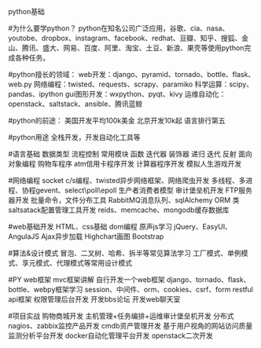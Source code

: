 python基础

#为什么要学python？
python在知名公司广泛应用，谷歌、cia、nasa、youtobe、dropbox、instagram、facebook、redhat、豆瓣、知乎、搜狐、金山、腾讯、盛大、网易、百度、阿里、淘宝、土豆、新浪、果壳等使用python完成各种任务。

#python擅长的领域：
web开发：django、pyramid、tornado、bottle、flask、web.py
网络编程：twisted、requests、scrapy、paramiko
科学运算：scipy、pandas、ipython
gui图形开发：wxpython、pyqt、kivy
运维自动化：openstack、saltstack、ansible、腾讯蓝鲸

#python的前途：
美国开发平均100k美金
北京开发10k起
语言排行第五

#python用途
全栈开发，开发自动化工具等

#语言基础
数据类型
流程控制
常用模块
函数
迭代器
装饰器
递归
迭代
反射
面向对象编程
购物车程序
atm信用卡程序开发
计算器程序开发
模拟人生游戏开发

#网络编程
socket c/s编程、twisted异步网络框架、网络爬虫开发
多线程、多进程、协程gevent、select\poll\epoll
生产者消费者模型
审计堡垒机开发
FTP服务器开发
批量命令，文件分布工具
RabbitMQ消息队列、sqlAlchemy ORM
类saltsatack配置管理工具开发
reids、memcache、mongodb缓存数据库

#web基础开发
HTML、css基础
dom编程
原声js学习
jQuery、EasyUI、AngulaJS
Ajax异步加载
Highchart画图
Bootstrap

#算法&设计模式
冒泡、二叉树、哈希、拆半等常见算法学习
工厂模式、单例模式、享元模式、代理模式等常用设计模式

#PY web框架
mvc框架讲解
自行开发一个web框架
django、tornado、flask、bottle、webpy框架学习
session、中间件、orm、cookies、csrf、form
restful api框架
权限管理后台开发
开发bbs论坛
开发web聊天室

#项目实战
购物商城开发
主机管理+任务编排+运维审计堡垒机开发
分布式nagios、zabbix监控产品开发
cmdb资产管理开发
基于用户视角的网站访问质量监测分析平台开发
docker自动化管理平台开发
openstack二次开发

